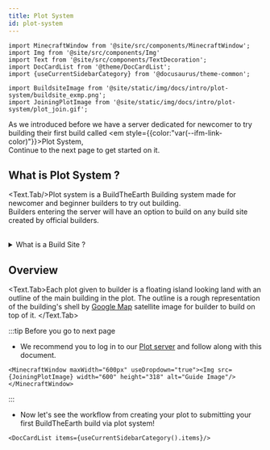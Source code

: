 ```yaml
---
title: Plot System
id: plot-system
---
```

```mdx-code-block
import MinecraftWindow from '@site/src/components/MinecraftWindow';
import Img from '@site/src/components/Img'
import Text from '@site/src/components/TextDecoration';
import DocCardList from '@theme/DocCardList';
import {useCurrentSidebarCategory} from '@docusaurus/theme-common';

import BuildsiteImage from '@site/static/img/docs/intro/plot-system/buildsite_exmp.png';
import JoiningPlotImage from '@site/static/img/docs/intro/plot-system/plot_join.gif';
```
<!-- Brief Intro -->
As we introduced before we have a server dedicated for newcomer to try building their first build called <em style={{color:"var(--ifm-link-color)"}}>Plot System</em>,<br/>
Continue to the next page to get started on it.

<!-- Main Topic -->
## What is Plot System ?
<Text.Tab/>Plot system is a BuildTheEarth Building system made for newcomer and beginner builders to try out building.<br/>
Builders entering the server will have an option to build on any build site created by official builders.<br/><br/>
<details><summary>What is a Build Site ?</summary>

Build site is an on-going team project in every country we're building on(ASEAN).<br/>
The plot's buildsite is originally outlined in the [Master server](../visiting#1-master-server) and submitted to [Plot server](../visiting#2-plot-server) for everyone to build on.



:::info our buildsite at Malaysia, Klang
<dt><sup>This buildsite is registered in the plot system too!</sup></dt>
<Img src={BuildsiteImage} width="848" height="477" className="item shadow--md" style={{borderRadius:"6px"}} alt="Welsome To ASEAN BTE" />
:::
</details>

## Overview
<Text.Tab>Each plot given to builder is a floating island looking land with an outline of the main building in the plot.
The outline is a rough representation of the building's shell by [Google Map](https://www.google.com/maps/) satellite image for builder to build on top of it.
</Text.Tab>

:::tip Before you go to next page
- We recommend you to log in to our [Plot server](../visiting#2-plot-server) and follow along with this document.

```mdx-code-block
<MinecraftWindow maxWidth="600px" useDropdown="true"><Img src={JoiningPlotImage} width="600" height="318" alt="Guide Image"/></MinecraftWindow>
```
:::

- Now let's see the workflow from creating your plot to submitting your first BuildTheEarth build via plot system!

```mdx-code-block
<DocCardList items={useCurrentSidebarCategory().items}/>
```